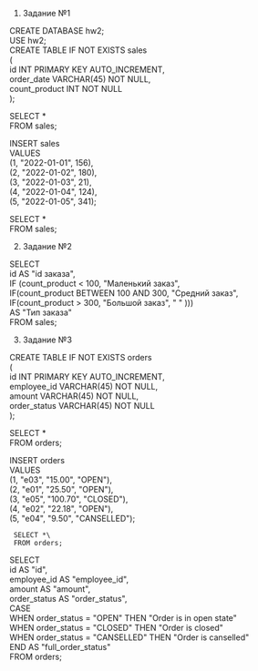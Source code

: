 
1. Задание №1

CREATE DATABASE hw2;\
USE hw2;\
CREATE TABLE IF NOT EXISTS sales\
(\
 id INT PRIMARY KEY AUTO_INCREMENT,\
 order_date VARCHAR(45) NOT NULL,\
 count_product INT NOT NULL\
 );
 
 SELECT *\
 FROM sales;
 
 INSERT sales\
	VALUES \
	(1, "2022-01-01", 156),\
    (2, "2022-01-02", 180),\
    (3, "2022-01-03", 21),\
    (4, "2022-01-04", 124),\
    (5, "2022-01-05", 341);
    
 SELECT *\
 FROM sales;
    
2. Задание №2

SELECT \
	id AS "id заказа",\
    IF (count_product < 100, "Маленький заказ",\
		IF(count_product BETWEEN 100 AND 300, "Средний заказ",\
			IF(count_product > 300, "Большой заказ", " " )))\
	 AS "Тип заказа"\
FROM sales;
 
3. Задание №3

CREATE TABLE IF NOT EXISTS orders\
(\
 id INT PRIMARY KEY AUTO_INCREMENT,\
 employee_id VARCHAR(45) NOT NULL,\
 amount VARCHAR(45) NOT NULL,\
 order_status VARCHAR(45) NOT NULL\
 );
 
 SELECT *\
 FROM orders;
 
 INSERT orders\
	VALUES \
	(1, "e03", "15.00", "OPEN"),\
    (2, "e01", "25.50", "OPEN"),\
    (3, "e05", "100.70", "CLOSED"),\
    (4, "e02", "22.18", "OPEN"),\
    (5, "e04", "9.50", "CANSELLED");
    
     SELECT *\
     FROM orders;
     
SELECT \
    id AS "id",\
    employee_id AS "employee_id",\
    amount AS "amount", \
    order_status AS "order_status",\
CASE\
	WHEN order_status = "OPEN" THEN "Order is in open state"\
    WHEN order_status = "CLOSED" THEN "Order is closed"\
    WHEN order_status = "CANSELLED" THEN "Order is canselled"\
END AS "full_order_status"\
FROM orders;
